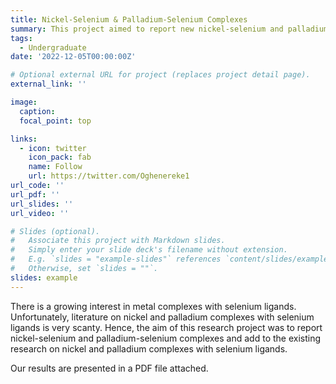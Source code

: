 ```yaml
---
title: Nickel-Selenium & Palladium-Selenium Complexes
summary: This project aimed to report new nickel-selenium and palladium-selenium complexes thereby adding to the existing knowledge of nickel complexes with selenium ligands. 
tags:
  - Undergraduate
date: '2022-12-05T00:00:00Z'

# Optional external URL for project (replaces project detail page).
external_link: ''

image:
  caption:
  focal_point: top

links:
  - icon: twitter
    icon_pack: fab
    name: Follow
    url: https://twitter.com/Oghenereke1
url_code: ''
url_pdf: ''
url_slides: ''
url_video: ''

# Slides (optional).
#   Associate this project with Markdown slides.
#   Simply enter your slide deck's filename without extension.
#   E.g. `slides = "example-slides"` references `content/slides/example-slides.md`.
#   Otherwise, set `slides = ""`.
slides: example
---
```


There is a growing interest in metal complexes with selenium ligands. Unfortunately, literature on nickel and palladium complexes with selenium ligands is very scanty. Hence, the aim of this research project was to report nickel-selenium and palladium-selenium complexes and add to the existing research on nickel and palladium complexes with selenium ligands. 

Our results are presented in a PDF file attached. 


